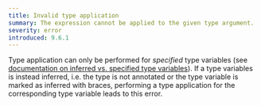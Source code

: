 ```yaml
---
title: Invalid type application
summary: The expression cannot be applied to the given type argument.
severity: error
introduced: 9.6.1
---
```


Type application can only be performed for _specified_ type variables (see [documentation on inferred vs. specified type variables](https://ghc.gitlab.haskell.org/ghc/doc/users_guide/exts/type_applications.html#inferred-vs-specified-type-variables)).
If a type variables is instead inferred, i.e. the type is not annotated or the type variable is marked as inferred with braces, performing a type application for the corresponding type variable leads to this error.
